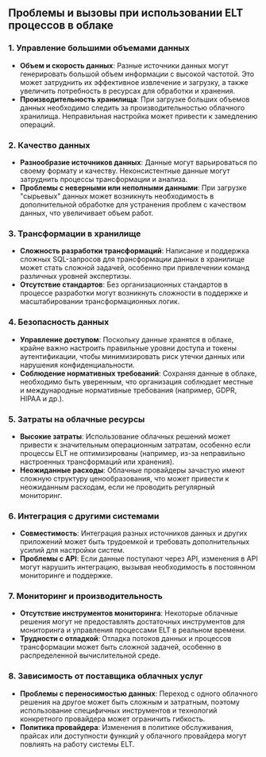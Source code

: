 ## Проблемы и вызовы при использовании ELT процессов в облаке

### 1. Управление большими объемами данных
- **Объем и скорость данных**: Разные источники данных могут генерировать большой объем информации с высокой частотой. Это может затруднить их эффективное извлечение и загрузку, а также увеличить потребность в ресурсах для обработки и хранения.
- **Производительность хранилища**: При загрузке больших объемов данных необходимо следить за производительностью облачного хранилища. Неправильная настройка может привести к замедлению операций.

### 2. Качество данных
- **Разнообразие источников данных**: Данные могут варьироваться по своему формату и качеству. Неконсистентные данные могут затруднить процессы трансформации и анализа.
- **Проблемы с неверными или неполными данными**: При загрузке "сырьевых" данных может возникнуть необходимость в дополнительной обработке для устранения проблем с качеством данных, что увеличивает объем работ.

### 3. Трансформации в хранилище
- **Сложность разработки трансформаций**: Написание и поддержка сложных SQL-запросов для трансформации данных в хранилище может стать сложной задачей, особенно при привлечении команд различных уровней экспертизы.
- **Отсутствие стандартов**: Без организационных стандартов в процессе разработки могут возникнуть сложности в поддержке и масштабировании трансформационных логик.

### 4. Безопасность данных
- **Управление доступом**: Поскольку данные хранятся в облаке, крайне важно настроить правильные уровни доступа и токены аутентификации, чтобы минимизировать риск утечки данных или нарушения конфиденциальности.
- **Соблюдение нормативных требований**: Сохраняя данные в облаке, необходимо быть уверенным, что организация соблюдает местные и международные нормативные требования (например, GDPR, HIPAA и др.).

### 5. Затраты на облачные ресурсы
- **Высокие затраты**: Использование облачных решений может привести к значительным операционным затратам, особенно если процессы ELT не оптимизированы (например, из-за неправильно настроенных трансформаций или хранения).
- **Неожиданные расходы**: Облачные провайдеры зачастую имеют сложную структуру ценообразования, что может привести к неожиданным расходам, если не проводить регулярный мониторинг.

### 6. Интеграция с другими системами
- **Совместимость**: Интеграция разных источников данных и других приложений может быть трудоемкой и требовать дополнительных усилий для настройки систем.
- **Проблемы с API**: Если данные поступают через API, изменения в API могут нарушить интеграцию, вызывая необходимость в постоянном мониторинге и поддержке.

### 7. Мониторинг и производительность
- **Отсутствие инструментов мониторинга**: Некоторые облачные решения могут не предоставлять достаточных инструментов для мониторинга и управления процессами ELT в реальном времени.
- **Трудности с отладкой**: Отладка потоков данных и процессов трансформации может быть сложной задачей, особенно в распределенной вычислительной среде.

### 8. Зависимость от поставщика облачных услуг
- **Проблемы с переносимостью данных**: Переход с одного облачного решения на другое может быть сложным и затратным, поэтому использование специфичных инструментов и технологий конкретного провайдера может ограничить гибкость.
- **Политика провайдера**: Изменения в политике обслуживания, прайсах или доступности функций у облачного провайдера могут повлиять на работу системы ELT.